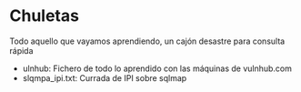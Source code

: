 # Chuletas
Todo aquello que vayamos aprendiendo, un cajón desastre para consulta rápida
- ulnhub: Fichero de todo lo aprendido con las máquinas de vulnhub.com
- slqmpa_ipi.txt: Currada de IPI sobre sqlmap
